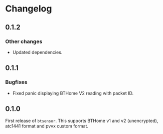 # Changelog

## 0.1.2

### Other changes

- Updated dependencies.

## 0.1.1

### Bugfixes

- Fixed panic displaying BTHome V2 reading with packet ID.

## 0.1.0

First release of `btsensor`. This supports BTHome v1 and v2 (unencrypted), atc1441 format and pvvx
custom format.
